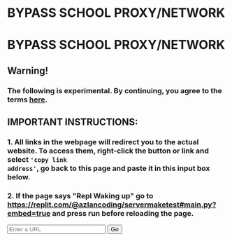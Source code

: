 # BYPASS SCHOOL PROXY/NETWORK
# BYPASS SCHOOL PROXY/NETWORK
## Warning!
### The following is experimental. By continuing, you agree to the terms [here](https://azlancoding.github.io/iframe-browser/TermsAndConditions).
## IMPORTANT INSTRUCTIONS:
### 1. All links in the webpage will redirect you to the actual website. To access them, right-click the button or link and select <code>'copy link address'</code>, go back to this page and paste it in this input box below.
### 2. If the page says "Repl Waking up" go to https://replit.com/@azlancoding/servermaketest#main.py?embed=true and press run before reloading the page.
<script>
  function Bypass()
    {
    let url = "https://servermaketest.azlancoding.repl.co?url=";
    url += docuemt.getelementbyid('URL').value;
    window.open(url, '_blank');
    }
</script>
<input type="text" ID="URL" placeholder="Enter a URL" spellcheck="false" size="25px">
<input type="button" value="Go" onclick="Bypass()">
